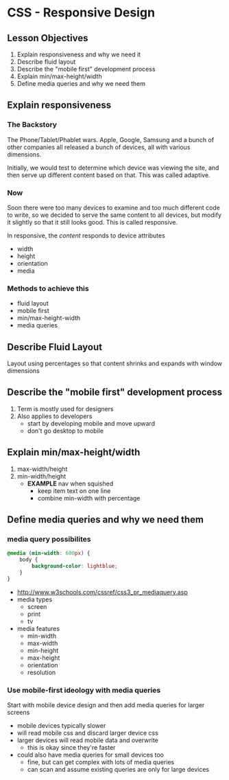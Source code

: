 # CSS - Responsive Design

## Lesson Objectives

1. Explain responsiveness and why we need it
1. Describe fluid layout
1. Describe the "mobile first" development process
1. Explain min/max-height/width
1. Define media queries and why we need them

## Explain responsiveness

### The Backstory

The Phone/Tablet/Phablet wars.  Apple, Google, Samsung and a bunch of other companies all released a bunch of devices, all with various dimensions.

Initially, we would test to determine which device was viewing the site, and then serve up different content based on that.  This was called adaptive.

### Now

Soon there were too many devices to examine and too much different code to write, so we decided to serve the same content to all devices, but modify it slightly so that it still looks good.  This is called responsive.

In responsive, the *content* responds to device attributes

- width
- height
- orientation
- media

### Methods to achieve this

- fluid layout
- mobile first
- min/max-height-width
- media queries

## Describe Fluid Layout

Layout using percentages so that content shrinks and expands with window dimensions

## Describe the "mobile first" development process

1. Term is mostly used for designers
1. Also applies to developers
	- start by developing mobile and move upward
	- don't go desktop to mobile

## Explain min/max-height/width

1. max-width/height
1. min-width/height
	- **EXAMPLE** nav when squished
		- keep item text on one line
		- combine min-width with percentage

## Define media queries and why we need them

### media query possibilites

```css
@media (min-width: 600px) {
    body {
        background-color: lightblue;
    }
}
```

- http://www.w3schools.com/cssref/css3_pr_mediaquery.asp
- media types
	- screen
	- print
	- tv
- media features
	- min-width
	- max-width
	- min-height
	- max-height
	- orientation
	- resolution

### Use mobile-first ideology with media queries

Start with mobile device design and then add media queries for larger screens

- mobile devices typically slower
- will read mobile css and discard larger device css
- larger devices will read mobile data and overwrite
	- this is okay since they're faster
- could also have media queries for small devices too
	- fine, but can get complex with lots of media queries
	- can scan and assume existing queries are only for large devices
